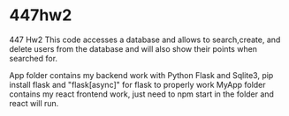 # 447hw2
447 Hw2 This code accesses a database and allows to search,create, and delete users from the database and will also show their points when searched for.

App folder contains my backend work with Python Flask and Sqlite3, pip install flask and "flask[async]" for flask to properly work
MyApp folder contains my react frontend work, just need to npm start in the folder and react will run.
